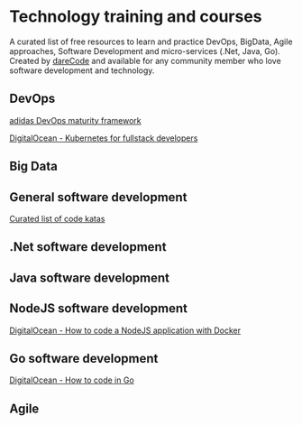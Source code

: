 # Technology training and courses
A curated list of free resources to learn and practice DevOps, BigData, Agile approaches, Software Development and micro-services (.Net, Java, Go).
Created by [dareCode](https://www.darecode.com) and available for any community member who love software development and technology.

## DevOps

[adidas DevOps maturity framework](https://github.com/adidas/adidas-devops-maturity-framework/blob/master/framework/dmii.md)

[DigitalOcean - Kubernetes for fullstack developers](https://www.digitalocean.com/community/curriculums/kubernetes-for-full-stack-developers)


## Big Data

## General software development
[Curated list of code katas](https://github.com/gamontal/awesome-katas)

## .Net software development

## Java software development

## NodeJS software development

[DigitalOcean - How to code a NodeJS application with Docker](https://www.digitalocean.com/community/tutorials/how-to-build-a-node-js-application-with-docker)


## Go software development

[DigitalOcean - How to code in Go](https://www.digitalocean.com/community/tutorial_series/how-to-code-in-go)


## Agile
